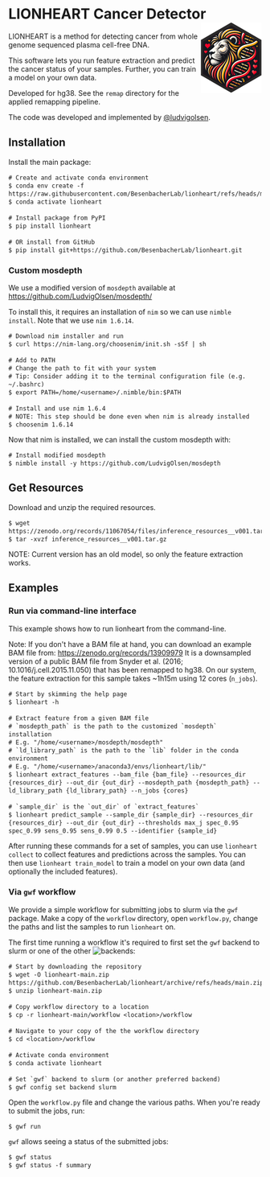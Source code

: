 # LIONHEART Cancer Detector <a href='https://github.com/besenbacherlab/lionheart'><img src='https://raw.githubusercontent.com/BesenbacherLab/lionheart/refs/heads/main/lionheart_242x280_250dpi.png?token=GHSAT0AAAAAACWFBETVYNSWNFAVVPWJJMASZYJIH2A' align="right" height="140" /></a>

LIONHEART is a method for detecting cancer from whole genome sequenced plasma cell-free DNA.

This software lets you run feature extraction and predict the cancer status of your samples. Further, you can train a model on your own data. 

Developed for hg38. See the `remap` directory for the applied remapping pipeline.

The code was developed and implemented by [@ludvigolsen](https://github.com/LudvigOlsen).

## Installation

Install the main package:

```
# Create and activate conda environment
$ conda env create -f https://raw.githubusercontent.com/BesenbacherLab/lionheart/refs/heads/main/environment.yml
$ conda activate lionheart

# Install package from PyPI
$ pip install lionheart

# OR install from GitHub
$ pip install git+https://github.com/BesenbacherLab/lionheart.git

```

### Custom mosdepth 

We use a modified version of `mosdepth` available at https://github.com/LudvigOlsen/mosdepth/

To install this, it requires an installation of `nim` so we can use `nimble install`. Note that we use `nim 1.6.14`.

```
# Download nim installer and run
$ curl https://nim-lang.org/choosenim/init.sh -sSf | sh

# Add to PATH
# Change the path to fit with your system
# Tip: Consider adding it to the terminal configuration file (e.g. ~/.bashrc)
$ export PATH=/home/<username>/.nimble/bin:$PATH

# Install and use nim 1.6.4 
# NOTE: This step should be done even when nim is already installed
$ choosenim 1.6.14
```

Now that nim is installed, we can install the custom mosdepth with:

```
# Install modified mosdepth
$ nimble install -y https://github.com/LudvigOlsen/mosdepth
```

## Get Resources

Download and unzip the required resources.
```
$ wget https://zenodo.org/records/11067054/files/inference_resources__v001.tar.gz
$ tar -xvzf inference_resources__v001.tar.gz 
```

NOTE: Current version has an old model, so only the feature extraction works.

## Examples

### Run via command-line interface

This example shows how to run lionheart from the command-line.

Note: If you don't have a BAM file at hand, you can download an example BAM file from: https://zenodo.org/records/13909979 
It is a downsampled version of a public BAM file from Snyder et al. (2016; 10.1016/j.cell.2015.11.050) that has been remapped to hg38. On our system, the feature extraction for this sample takes ~1h15m using 12 cores (`n_jobs`).

```
# Start by skimming the help page
$ lionheart -h

# Extract feature from a given BAM file
# `mosdepth_path` is the path to the customized `mosdepth` installation
# E.g. "/home/<username>/mosdepth/mosdepth"
# `ld_library_path` is the path to the `lib` folder in the conda environment
# E.g. "/home/<username>/anaconda3/envs/lionheart/lib/"
$ lionheart extract_features --bam_file {bam_file} --resources_dir {resources_dir} --out_dir {out_dir} --mosdepth_path {mosdepth_path} --ld_library_path {ld_library_path} --n_jobs {cores}

# `sample_dir` is the `out_dir` of `extract_features`
$ lionheart predict_sample --sample_dir {sample_dir} --resources_dir {resources_dir} --out_dir {out_dir} --thresholds max_j spec_0.95 spec_0.99 sens_0.95 sens_0.99 0.5 --identifier {sample_id}
```

After running these commands for a set of samples, you can use `lionheart collect` to collect features and predictions across the samples. You can then use `lionheart train_model` to train a model on your own data (and optionally the included features).

### Via `gwf` workflow

We provide a simple workflow for submitting jobs to slurm via the `gwf` package. Make a copy of the `workflow` directory, open `workflow.py`, change the paths and list the samples to run `lionheart` on.

The first time running a workflow it's required to first set the `gwf` backend to slurm or one of the other ![backends](https://gwf.app/reference/backends/):

```
# Start by downloading the repository
$ wget -O lionheart-main.zip https://github.com/BesenbacherLab/lionheart/archive/refs/heads/main.zip
$ unzip lionheart-main.zip

# Copy workflow directory to a location
$ cp -r lionheart-main/workflow <location>/workflow

# Navigate to your copy of the the workflow directory
$ cd <location>/workflow

# Activate conda environment
$ conda activate lionheart

# Set `gwf` backend to slurm (or another preferred backend)
$ gwf config set backend slurm
```

Open the `workflow.py` file and change the various paths. When you're ready to submit the jobs, run:

```
$ gwf run
```

`gwf` allows seeing a status of the submitted jobs:

```
$ gwf status
$ gwf status -f summary
```

